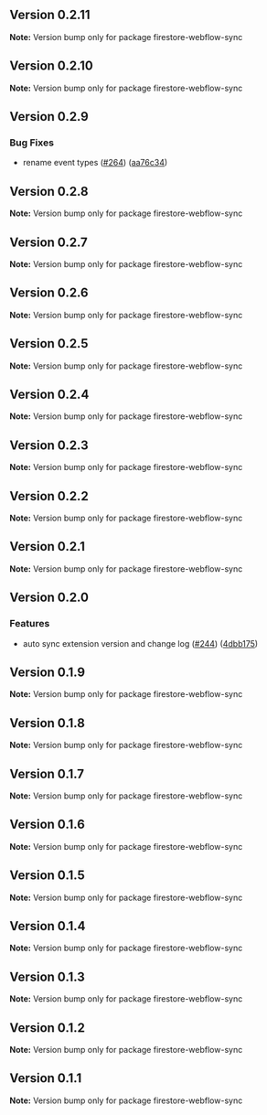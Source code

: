 ## Version 0.2.11

**Note:** Version bump only for package firestore-webflow-sync

## Version 0.2.10

**Note:** Version bump only for package firestore-webflow-sync

## Version 0.2.9

### Bug Fixes

- rename event types ([#264](https://github.com/simplycubed/extensions/issues/264)) ([aa76c34](https://github.com/simplycubed/extensions/commit/aa76c3457fb5e6700a7050fa26eb09e1f78d7add))

## Version 0.2.8

**Note:** Version bump only for package firestore-webflow-sync

## Version 0.2.7

**Note:** Version bump only for package firestore-webflow-sync

## Version 0.2.6

**Note:** Version bump only for package firestore-webflow-sync

## Version 0.2.5

**Note:** Version bump only for package firestore-webflow-sync

## Version 0.2.4

**Note:** Version bump only for package firestore-webflow-sync

## Version 0.2.3

**Note:** Version bump only for package firestore-webflow-sync

## Version 0.2.2

**Note:** Version bump only for package firestore-webflow-sync

## Version 0.2.1

**Note:** Version bump only for package firestore-webflow-sync

## Version 0.2.0

### Features

- auto sync extension version and change log ([#244](https://github.com/simplycubed/extensions/issues/244)) ([4dbb175](https://github.com/simplycubed/extensions/commit/4dbb17526fae5189a89164186fcf9866f555c7ea))

## Version 0.1.9

**Note:** Version bump only for package firestore-webflow-sync

## Version 0.1.8

**Note:** Version bump only for package firestore-webflow-sync

## Version 0.1.7

**Note:** Version bump only for package firestore-webflow-sync

## Version 0.1.6

**Note:** Version bump only for package firestore-webflow-sync

## Version 0.1.5

**Note:** Version bump only for package firestore-webflow-sync

## Version 0.1.4

**Note:** Version bump only for package firestore-webflow-sync

## Version 0.1.3

**Note:** Version bump only for package firestore-webflow-sync

## Version 0.1.2

**Note:** Version bump only for package firestore-webflow-sync

## Version 0.1.1

**Note:** Version bump only for package firestore-webflow-sync
